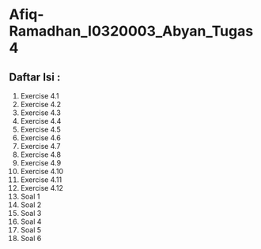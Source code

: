 # Afiq-Ramadhan_I0320003_Abyan_Tugas4

## Daftar Isi :
1. Exercise 4.1
2. Exercise 4.2
3. Exercise 4.3
4. Exercise 4.4
5. Exercise 4.5
6. Exercise 4.6
7. Exercise 4.7
8. Exercise 4.8
9. Exercise 4.9
10. Exercise 4.10
11. Exercise 4.11
12. Exercise 4.12
13. Soal 1
14. Soal 2
15. Soal 3
16. Soal 4
17. Soal 5
18. Soal 6